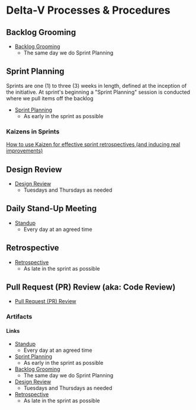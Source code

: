 # Delta-V Processes & Procedures

## Backlog Grooming
- [Backlog Grooming](https://github.com/microsoft/code-with-engineering-playbook/tree/master/backlog-management/grooming)
     - The same day we do Sprint Planning

## Sprint Planning
  Sprints are one (1) to three (3) weeks in length, defined at the inception of the initiative. At sprint's beginning a "Sprint Planning" session is conducted where we pull items off the backlog 
- [Sprint Planning](https://github.com/microsoft/code-with-engineering-playbook/tree/master/sprint-planning)
     - As early in the sprint as possible
### Kaizens in Sprints
<a href="https://medium.com/being-agile/how-to-use-kaizen-for-effective-sprint-retrospectives-and-inducing-real-improvements-ae8becbf578" target="_blank">How to use Kaizen for effective sprint retrospectives (and inducing real improvements)</a>

## Design Review
- [Design Review](https://github.com/microsoft/code-with-engineering-playbook/tree/master/design-reviews)
     - Tuesdays and Thursdays as needed

## Daily Stand-Up Meeting
- [Standup](https://github.com/microsoft/code-with-engineering-playbook/tree/master/stand-ups)
     - Every day at an agreed time

## Retrospective
- [Retrospective](https://github.com/microsoft/code-with-engineering-playbook/tree/master/retrospectives)
     - As late in the sprint as possible

## Pull Request (PR) Review (aka: Code Review)
- [Pull Request (PR) Review](https://github.com/microsoft/code-with-engineering-playbook/tree/master/pull-request-reviews)


### Artifacts
#### Links
- [Standup](https://github.com/microsoft/code-with-engineering-playbook/tree/master/stand-ups)
     - Every day at an agreed time
- [Sprint Planning](https://github.com/microsoft/code-with-engineering-playbook/tree/master/sprint-planning)
     - As early in the sprint as possible
- [Backlog Grooming](https://github.com/microsoft/code-with-engineering-playbook/tree/master/backlog-management/grooming)
     - The same day we do Sprint Planning
- [Design Review](https://github.com/microsoft/code-with-engineering-playbook/tree/master/design-reviews)
     - Tuesdays and Thursdays as needed
- [Retrospective](https://github.com/microsoft/code-with-engineering-playbook/tree/master/retrospectives)
     - As late in the sprint as possible
